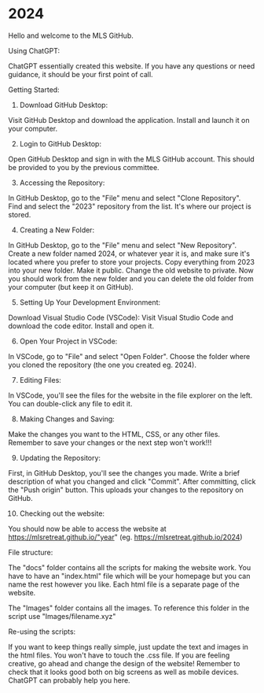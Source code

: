 # 2024

Hello and welcome to the MLS GitHub.

Using ChatGPT:

ChatGPT essentially created this website. If you have any questions or need guidance, it should be your first point of call.

Getting Started:

1. Download GitHub Desktop:

Visit GitHub Desktop and download the application.
Install and launch it on your computer.

2. Login to GitHub Desktop:

Open GitHub Desktop and sign in with the MLS GitHub account. This should be provided to you by the previous committee.

3. Accessing the Repository:

In GitHub Desktop, go to the "File" menu and select "Clone Repository".
Find and select the "2023" repository from the list. It's where our project is stored.

4. Creating a New Folder:

In GitHub Desktop, go to the "File" menu and select "New Repository".
Create a new folder named 2024, or whatever year it is, and make sure it's located where you prefer to store your projects. Copy everything from 2023 into your new folder. Make it public. Change the old website to private.
Now you should work from the new folder and you can delete the old folder from your computer (but keep it on GitHub).

5. Setting Up Your Development Environment:

Download Visual Studio Code (VSCode): Visit Visual Studio Code and download the code editor.
Install and open it. 

6. Open Your Project in VSCode:

In VSCode, go to "File" and select "Open Folder". Choose the folder where you cloned the repository (the one you created eg. 2024).

7. Editing Files:

In VSCode, you'll see the files for the website in the file explorer on the left. You can double-click any file to edit it.

8. Making Changes and Saving:

Make the changes you want to the HTML, CSS, or any other files. Remember to save your changes or the next step won't work!!!

9. Updating the Repository:

First, in GitHub Desktop, you'll see the changes you made. Write a brief description of what you changed and click "Commit".
After committing, click the "Push origin" button. This uploads your changes to the repository on GitHub.

10. Checking out the website:

You should now be able to access the website at https://mlsretreat.github.io/"year" (eg. https://mlsretreat.github.io/2024)



File structure:

The "docs" folder contains all the scripts for making the website work. 
You have to have an "index.html" file which will be your homepage but you can name the rest however you like.
Each html file is a separate page of the website.

The "Images" folder contains all the images. To reference this folder in the script use "Images/filename.xyz"


Re-using the scripts:

If you want to keep things really simple, just update the text and images in the html files. You won't have to touch the .css file. 
If you are feeling creative, go ahead and change the design of the website! Remember to check that it looks good both on big screens as well as mobile devices.
ChatGPT can probably help you here. 

